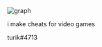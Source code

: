 ![graph](https://activity-graph.herokuapp.com/graph?username=cashjd&theme=gruvbox)

i make cheats for video games

turik#4713


